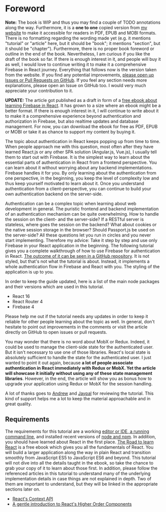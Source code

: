 # Foreword

**Note:** The book is WIP and thus you may find a couple of TODO annotations along the way. Furthermore, it is a **one to one** copied version from [my website](https://www.robinwieruch.de/complete-firebase-authentication-react-tutorial) to make it accessible for readers in PDF, EPUB and MOBI formats. There is no formatting regarding the wording made yet (e.g. it mentions "tutorial" or "article" here, but it should be "book"; it mentions "section", but it should be "chapter"). Furthermore, there is no proper book foreword or outline in the end of the book. Nevertheless, I am curious if you like the draft of the book so far. If there is enough interest in it, and people will buy it as well, I would love to continue writing it to make it a comprehensive Firebase in React journey. Everything that follows now is the version taken from the website. If you find any potential improvements, [please open up Issues or Pull Requests on GitHub](https://github.com/rwieruch/blog_robinwieruch_content/blob/master/complete-firebase-authentication-react-tutorial.md). If you feel any section needs more explanations, please open an Issue on GitHub too. I would very much appreciate your contribution to it.

**UPDATE:** The article got published as a draft in form of a [free ebook about learning Firebase in React](https://leanpub.com/learn-react-firebase). It has grown to a size where an ebook might be a better format. If there is enough interest in it, I will continue to write about it to make it a comprehensive experience beyond authentication and authorization in Firebase, but also realtime updates and database management. For now, you can download the ebook for free as PDF, EPUB or MOBI or take it as chance to support my content by buying it.

The topic about authentication in React keeps popping up from time to time. When people approach me with this question, most often after they have learned React.js or any other SPA solution (Angular.js, Vue.js), I usually tell them to start out with Firebase. It is the simplest way to learn about the essential parts of authentication in React from a frontend perspective. You can learn about it without worrying about any backend implementations. Firebase handles it for you. By only learning about the authentication from one perspective, in the beginning, you keep the level of complexity low and thus keep yourself motivated to learn about it. Once you understand authentication from a client-perspective, you can continue to build your own authentication backend on the server-side.

Authentication can be a complex topic when learning about web development in general. The puristic frontend and backend implementation of an authentication mechanism can be quite overwhelming. How to handle the session on the client- and the server-side? If a RESTful server is stateless, where goes the session on the backend? What about cookies or the native session storage in the browser? Should Passport.js be used on the server-side? All these questions let you run in circles and you never start implementing. Therefore my advice: Take it step by step and use only Firebase in your React application in the beginning. The following tutorial gives you a complete walkthrough of how to use Firebase for authentication in React. [The outcome of it can be seen in a GitHub repository](https://react-firebase-authentication.wieruch.com/). It is not styled, but that's not what the tutorial is about. Instead, it implements a whole authentication flow in Firebase and React with you. The styling of the application is up to you.

In order to keep the guide updated, here is a list of the main node packages and their versions which are used in this tutorial.

* React 16
* React Router 4
* Firebase 4

Please help me out if the tutorial needs any updates in order to keep it reliable for other people learning about the topic as well. In general, don't hesitate to point out improvements in the comments or visit the article directly on GitHub to open issues or pull requests.

You may wonder that there is no word about MobX or Redux. Indeed, it could be used to manage the client-side state for the authenticated user. But it isn't necessary to use one of those libraries. React's local state is absolutely sufficient to handle the state for the authenticated user. I just wanted to point it out again, because **a lot of people associate authentication in React immediately with Redux or MobX. Yet the article will showcase it initially without using any of these state management libraries**. However, in the end, the article will show you as bonus how to upgrade your application using Redux or MobX for the session handling.

A lot of thanks goes to [Andrew](https://github.com/andrew-secret) and [Jaypal](https://github.com/jaypal) for reviewing the tutorial. This kind of support helps me a lot to keep the material approachable and in great quality.

## Requirements

The requirements for this tutorial are a working [editor or IDE, a running command line](https://www.robinwieruch.de/developer-setup/), and installed recent versions of [node and npm](https://nodejs.org/en/). In addition, you should have learned about React in the first place. [The Road to learn React](https://www.robinwieruch.de/the-road-to-learn-react/) is a free ebook which gives you all the fundamentals of React. You will build a larger application along the way in plain React and transition smoothly from JavaScript ES5 to JavaScript ES6 and beyond. This tutorial will not dive into all the details taught in the ebook, so take the chance to grab your copy of it to learn about those first. In addition, please follow the referenced articles in this tutorial to understand many of the underlying implementation details in case things are not explained in depth. Two of them are important to understand, but they will be linked in the appropriate sections later on.

* [React's Context API](https://www.robinwieruch.de/react-context-api/)
* [A gentle introduction to React's Higher Order Components](https://www.robinwieruch.de/gentle-introduction-higher-order-components/)
